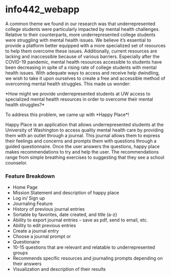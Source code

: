 # info442_webapp
<p>A common theme we found in our research was that underrepresented college students were particularly impacted by mental health challenges. Relative to their counterparts, more underrepresented college students were struggling with mental health issues. We believe it’s essential to provide a platform better equipped with a more specialized set of resources to help them overcome these issues. Additionally, current resources are lacking and inaccessible because of various barriers. Especially after the COVID-19 pandemic, mental health resources accessible to students have been decreasing in spite of a rising rate of college students with mental health issues. With adequate ways to access and receive help dwindling, we wish to take it upon ourselves to create a free and accessible method of overcoming mental health struggles. This made us wonder:</p>
<p>*How might we provide underrepresented students at UW access to specialized mental health resources in order to overcome their mental health struggles?*</p>
<p> To address this problem, we came up with *Happy Place*!</p>
Happy Place is an application that allows underrepresented students at the University of Washington to access quality mental health care by providing them with an outlet through a journal. This journal allows them to express their feelings and concerns and prompts them with questions through a guided questionnaire. Once the user answers the questions, happy place makes recommendations to try and help the user. The recommendations range from simple breathing exercises to suggesting that they see a school counselor. </p>
<h3>Feature Breakdown</h3>
<ul>
<li>Home Page 
<li>Mission Statement and description of happy place</li>
<li>Log in/ Sign up </li>
<li>Journaling Feature </li>
<li>History of previous journal entries </li>
<li>Sortable by favorites, date created, and title (a-z)</li>
<li>Ability to export journal entries – save as pdf, send to email, etc.</li>
<li>Ability to edit previous entries </li>
<li>Create a journal entry </li>
<li>Choose a journal prompt or </li>
<li>Questionaire </li>
<li>10-15 questions that are relevant and relatable to underrepresented groups </li>
<li>Recommends specific resources and journaling prompts depending on their answers </li>
<li>Visualization and description of their results </li>
</ul>
